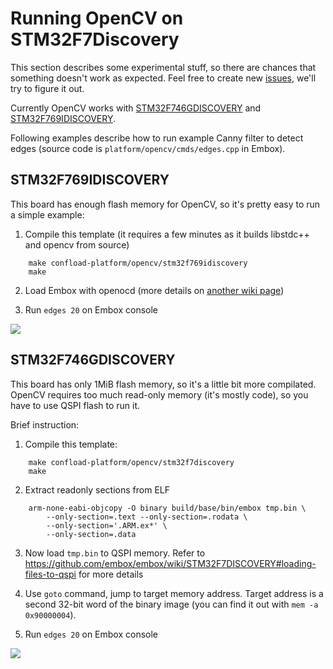 # Running OpenCV on STM32F7Discovery

This section describes some experimental stuff, so there are chances that something doesn't work as expected. Feel free to create new [issues](https://github.com/embox/embox/issues), we'll try to figure it out.

Currently OpenCV works with [STM32F746GDISCOVERY](https://www.st.com/en/evaluation-tools/32f746gdiscovery.html) and [STM32F769IDISCOVERY](https://www.st.com/en/evaluation-tools/32f769idiscovery.html).

Following examples describe how to run example Canny filter to detect edges (source code is `platform/opencv/cmds/edges.cpp` in Embox).

## STM32F769IDISCOVERY
This board has enough flash memory for OpenCV, so it's pretty easy to run a simple example:

1. Compile this template (it requires a few minutes as it builds libstdc++ and opencv from source)
```
 	make confload-platform/opencv/stm32f769idiscovery
 	make
```

2. Load Embox with openocd (more details on [another wiki page](https://github.com/embox/embox/wiki/STM32F7DISCOVERY))

3. Run `edges 20` on Embox console

![](https://raw.githubusercontent.com/wiki/embox/embox/images/platforms/stm32f769idiscovery-opencv.jpg)

## STM32F746GDISCOVERY
This board has only 1MiB flash memory, so it's a little bit more compilated. OpenCV requires too much read-only memory (it's mostly code), so you have to use QSPI flash to run it.

Brief instruction:

1. Compile this template:
```
 	make confload-platform/opencv/stm32f7discovery
 	make
```
2. Extract readonly sections from ELF
```
	arm-none-eabi-objcopy -O binary build/base/bin/embox tmp.bin \
		--only-section=.text --only-section=.rodata \
		--only-section='.ARM.ex*' \
		--only-section=.data
```

3. Now load `tmp.bin` to QSPI memory. Refer to https://github.com/embox/embox/wiki/STM32F7DISCOVERY#loading-files-to-qspi for more details

4. Use `goto` command, jump to target memory address. Target address is a second 32-bit word of the binary image (you can find it out with `mem -a 0x90000004`).

5. Run `edges 20` on Embox console

![](https://raw.githubusercontent.com/wiki/embox/embox/images/platforms/stm32f7-opencv.jpg)

